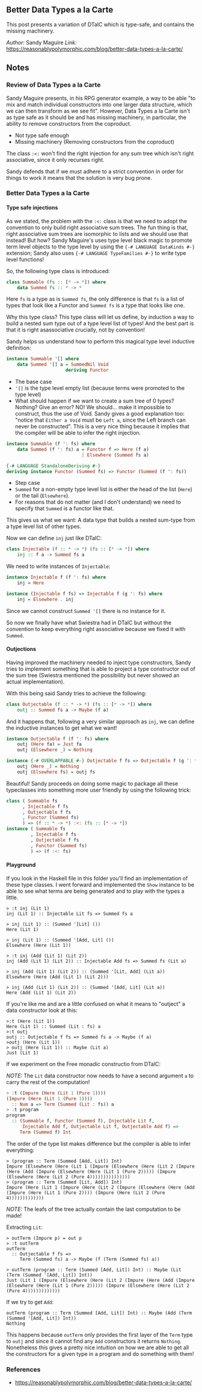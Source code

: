 ## Better Data Types a la Carte

This post presents a variation of DTalC which is type-safe, and contains the missing machinery.

*Author:* Sandy Maguire
*Link:* https://reasonablypolymorphic.com/blog/better-data-types-a-la-carte/

## Notes

### Review of Data Types a la Carte

Sandy Maguire presents, in his RPG generator example, a way to be able "to mix and match 
individual constructors into one larger data structure, which we can then transform as we see fit".
However, Data Types a la Carte isn't as type safe as it should be and has missing
machinery, in particular, the ability to remove constructors from the coproduct.

- Not type safe enough
- Missing machinery (Removing constructors from the coproduct)

The class `:<:` won't find the right injection for any sum tree which isn't right
associative, since it only recurses right.

Sandy defends that if we must adhere to a strict convention in order for things to work it
means that the solution is very bug prone.

### Better Data Types a la Carte

#### Type safe injections

As we stated, the problem with the `:<:` class is that we need to adopt the convention to
only build right associative sum trees. The fun thing is that, right associative sum trees
are isomorphic to lists and we should use that instead! But how? Sandy Maguire's uses type
level black magic to promote term level objects to the type level by using the `{-#
LANGUAGE DataKinds #-}` extension; Sandy also uses `{-# LANGUAGE TypeFamilies #-}` to
write type level functions!

So, the following type class is introduced:

```Haskell
class Summable (fs :: [* -> *]) where
    data Summed fs :: * -> * 
```

Here `fs` is a type as is `Summed fs`, the only difference is that `fs` is a list of types
that look like a Functor and `Summed fs` is a type that looks like one.

Why this type class? This type class will let us define, by induction a way to build a
nested sum type out of a type level list of types! And the best part is that it is right
asassociative crucially, not by convention!

Sandy helps us understand how to perform this magical type level inductive definition:

```Haskell
instance Summable '[] where
    data Summed '[] a = SummedNil Void
                      deriving Functor
```

- The base case
- `'[]` is the type level empty list (because terms were promoted to the type level)
- What should happen if we want to create a sum tree of 0 types? Nothing? Give an error?
  NO! We should... make it impossible to construct, thus the use of Void. Sandy gives a
  good explanation too: "notice that `Either a Void` must be `Left a`, since the Left 
  branch can never be constructed". This is a very nice thing because it implies that
  the compiler will be able to infer the right injection.

```Haskell
instance Summable (f ': fs) where
    data Summed (f ': fs) a = Functor f => Here (f a)
                            | Elsewhere (Summed fs a)

{-# LANGUAGE StandaloneDeriving #-}
deriving instance Functor (Summed fs) => Functor (Summed (f ': fs))
```

- Step case
- `Summed` for a non-empty type level list is either the head of the list (`Here`) or the
  tail (`Elsewhere`).
- For reasons that do not matter (and I don't understand) we need to specify that `Summed` 
  is a functor like that.

This gives us what we want: A data type that builds a nested sum-type from a type level
list of other types.

Now we can define `inj` just like DTalC:

```Haskell
class Injectable (f :: * -> *) (fs :: [* -> *]) where
    inj :: f a -> Summed fs a
```

We need to write instances of `Injectable`:

```Haskell
instance Injectable f (f ': fs) where
    inj = Here

instance (Injectable f fs) => Injectable f (g ': fs) where
    inj = Elsewhere . inj
```

Since we cannot construct `Summed '[]` there is no instance for it.

So now we finally have what Swiestra had in DTalC but without the convention to keep
everything right associative because we fixed it with `Summed`.

#### Outjections

Having improved the machinery needed to inject type constructors, Sandy tries to implement
something that is able to project a type constructor out of the sum tree (Swiestra
mentioned the possibility but never showed an actual implementation).

With this being said Sandy tries to achieve the following:

```Haskell
class Outjectable (f :: * -> *) (fs :: [* -> *]) where
    outj :: Summed fs a -> Maybe (f a)
```

And it happens that, following a very similar approach as `inj`, we can define the
inductive instances to get what we want!

```Haskell
instance Outjectable f (f ': fs) where
    outj (Here fa) = Just fa
    outj (Elsewhere _) = Nothing

instance {-# OVERLAPPABLE #-} Outjectable f fs => Outjectable f (g ': fs) where
    outj (Here _) = Nothing
    outj (Elsewhere fs) = outj fs
```

Beautiful! Sandy proceeds on doing some magic to package all these typeclasses into
something more user friendly by using the following trick:

```Haskell
class ( Summable fs
      , Injectable f fs
      , Outjectable f fs
      , Functor (Summed fs)
      ) => (f :: * -> *) :<: (fs :: [* -> *])
instance ( Summable fs
         , Injectable f fs
         , Outjectable f fs
         , Functor (Summed fs)
         ) => (f :<: fs)
```

#### Playground

If you look in the Haskell file in this folder you'll find an implementation of these type
classes. I went forward and implemented the `Show` instance to be able to see what terms
are being generated and to play with the types a little.

```
> :t inj (Lit 1)
inj (Lit 1) :: Injectable Lit fs => Summed fs a
```

```
> inj (Lit 1) :: (Summed '[Lit] ())
Here (Lit 1)
```

```
> inj (Lit 1) :: (Summed '[Add, Lit] ())
Elsewhere (Here (Lit 1))
```

```
> :t inj (Add (Lit 1) (Lit 2))
inj (Add (Lit 1) (Lit 2)) :: Injectable Add fs => Summed fs (Lit a)
```

```
> inj (Add (Lit 1) (Lit 2)) :: (Summed '[Lit, Add] (Lit a))
Elsewhere (Here (Add (Lit 1) (Lit 2)))
```

```
> inj (Add (Lit 1) (Lit 2)) :: (Summed '[Add, Lit] (Lit a))
Here (Add (Lit 1) (Lit 2))
```

If you're like me and are a little confused on what it means to "outject" a data
constructor look at this:

```
>:t (Here (Lit 1))
Here (Lit 1) :: Summed (Lit : fs) a
>:t outj
outj :: Outjectable f fs => Summed fs a -> Maybe (f a)
>outj (Here (Lit 1))
> outj (Here (Lit 1)) :: Maybe (Lit a)
Just (Lit 1)
```

If we experiment on the Free monadic constructio from DTalC:

*NOTE:* The `Lit` data constructor now needs to have a second argument `a` to carry the
rest of the computation!

```Haskell
> :t (Impure (Here (Lit 1 (Pure 1))))
(Impure (Here (Lit 1 (Pure 1))))
  :: Num a => Term (Summed (Lit : fs)) a
> :t program
program
  :: (Summable f, Functor (Summed f), Injectable Lit f,
      Injectable Add f, Outjectable Lit f, Outjectable Add f) =>
     Term (Summed f) Int
```

The order of the type list makes difference but the compiler is able to infer everything:

```
> (program :: Term (Summed [Add, Lit]) Int)
Impure (Elsewhere (Here (Lit 1 (Impure (Elsewhere (Here (Lit 2 (Impure (Here (Add (Impure (Elsewhere (Here (Lit 1 (Pure 2))))) (Impure (Elsewhere (Here (Lit 2 (Pure 4)))))))))))))))
> (program :: Term (Summed [Lit, Add]) Int)
Impure (Here (Lit 1 (Impure (Here (Lit 2 (Impure (Elsewhere (Here (Add (Impure (Here (Lit 1 (Pure 2)))) (Impure (Here (Lit 2 (Pure 4)))))))))))))
```

*NOTE:* The leafs of the tree actually contain the last computation to be made!

Extracting `Lit`: 

```
> outTerm (Impure p) = out p
> :t outTerm
outTerm
  :: Outjectable f fs =>
     Term (Summed fs) a -> Maybe (f (Term (Summed fs) a))
```

```
> outTerm (program :: Term (Summed [Add, Lit]) Int) :: Maybe (Lit (Term (Summed '[Add, Lit]) Int))
Just (Lit 1 (Impure (Elsewhere (Here (Lit 2 (Impure (Here (Add (Impure (Elsewhere (Here (Lit 1 (Pure 2))))) (Impure (Elsewhere (Here (Lit 2 (Pure 4)))))))))))))
```

If we try to get `Add`: 

```
outTerm (program :: Term (Summed [Add, Lit]) Int) :: Maybe (Add (Term (Summed '[Add, Lit]) Int))
Nothing
```

This happens because `outTerm` only provides the first layer of the `Term` type to `outj`
and since it cannot find any `Add` constructors it returns `Nothing`. Nonetheless this
gives a pretty nice intuition on how we are able to get all the constructors for a given
type in a program and do something with them!


### References

- https://reasonablypolymorphic.com/blog/better-data-types-a-la-carte/
